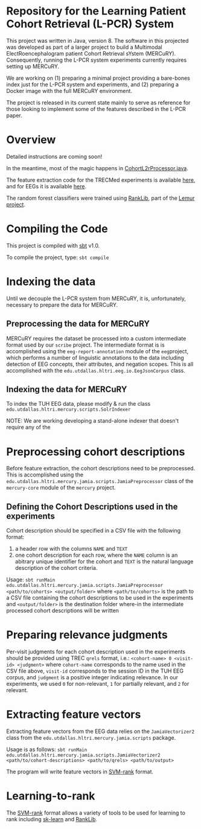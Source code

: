 # Repository for the Learning Patient Cohort Retrieval (L-PCR) System

This project was written in Java, version 8. The software in this projected was developed as part of a larger project to build a Multimodal ElectRoencephalogram patient Cohort Retrieval sYstem (MERCuRY). Consequently, running the L-PCR system experiments currently requires setting up MERCuRY.

We are working on (1) preparing a minimal project providing a bare-bones index just for the L-PCR system and experiments, and (2) preparing a Docker image with the full MERCuRY environment.

The project is released in its current state mainly to serve as reference for those looking to implement some of the features described in the L-PCR paper.

# Overview
Detailed instructions are coming soon!

In the meantime, most of the magic happens in [CohortL2rProcessor.java](inquire/inquire-med/src/main/java/edu/utdallas/hltri/inquire/l2r/CohortL2rProcessor.java).

The feature extraction code for the TRECMed experiments is available [here](trecmed/src/main/java/edu/utdallas/hlt/trecmed/scripts/JamiaVectorizer2.java), and for EEGs it is available [here](mercury/mercury-core/src/main/java/edu/utdallas/hltri/mercury/jamia/scripts/JamiaVectorizer2.java).

The random forest classifiers were trained using [RankLib](https://sourceforge.net/p/lemur/wiki/RankLib/), part of the [Lemur project](https://www.lemurproject.org/indri/).


# Compiling the Code
This project is compiled with [sbt](https://www.scala-sbt.org/) v1.0.

To compile the project, type: `sbt compile`

# Indexing the data
Until we decouple the L-PCR system from MERCuRY, it is, unfortunately, necessary to prepare the data for MERCuRY.

## Preprocessing the data for MERCuRY
MERCuRY requires the dataset be processed into a custom intermediate format used by our `scribe` project.
The intermediate format is  is accomplished using the `eeg-report-annotation` module of the `eeg`project, which performs a number of linguistic annotations to the data including detection of EEG concepts, their attributes, and negation scopes.
This is all accomplished with the `edu.utdallas.hltri.eeg.io.EegJsonCorpus` class.

## Indexing the data for MERCuRY
To index the TUH EEG data, please modify & run the class `edu.utdallas.hltri.mercury.scripts.SolrIndexer`

NOTE: We are working developing a stand-alone indexer that doesn't require any of the 

# Preprocessing cohort descriptions
Before feature extraction, the cohort descriptions need to be preprocessed. 
This is accomplished using the `edu.utdallas.hltri.mercury.jamia.scripts.JamiaPreprocessor` class of the `mercury-core` module of the `mercury` project.

## Defining the Cohort Descriptions used in the experiments
Cohort description should be specified in a CSV file with the following format:
1. a header row with the columns `NAME` and `TEXT` 
2. one cohort description for each row, where the `NAME` column is an abitrary unique identifier for the cohort and `TEXT` is the natural language description of the cohort criteria.

Usage: `sbt runMain edu.utdallas.hltri.mercury.jamia.scripts.JamiaPreprocessor <path/to/cohorts> <output/folder>`
where `<path/to/cohorts>` is the path to a CSV file containing the cohort descriptions to be used in the experiments and `<output/folder>` is the destination folder where-in the intermediate processed cohort descriptions will be written

# Preparing relevance judgments
Per-visit judgments for each cohort description used in the experiments should be provided using TREC `qrels` format, i.e.:
`<cohort-name> 0 <visit-id> <judgment>` where `cohort-name` corresponds to the name used in the CSV file above, `visit-id` corresponds to the session ID in the TUH EEG corpus, and `judgment` is a positive integer indicating relevance. In our experiments, we used `0` for non-relevant, `1` for partially relevant, and `2` for relevant.

# Extracting feature vectors
Extracting feature vectors from the EEG data relies on the `JamiaVectorizer2` class from the `edu.utdallas.hltri.mercury.jamia.scripts` package.

Usage is as follows:
`sbt runMain edu.utdallas.hltri.mercury.jamia.scripts.JamiaVectorizer2 <path/to/cohort-descriptions> <path/to/qrels> <path/to/output>`

The program will write feature vectors in [SVM-rank](https://www.cs.cornell.edu/people/tj/svm_light/svm_rank.html) format.

# Learning-to-rank
The [SVM-rank](https://www.cs.cornell.edu/people/tj/svm_light/svm_rank.html) format allows a variety of tools to be used for learning to rank including [sk-learn](http://scikit-learn.org/stable/modules/generated/sklearn.datasets.load_svmlight_file.html) and [RankLib](https://sourceforge.net/p/lemur/wiki/RankLib/).

